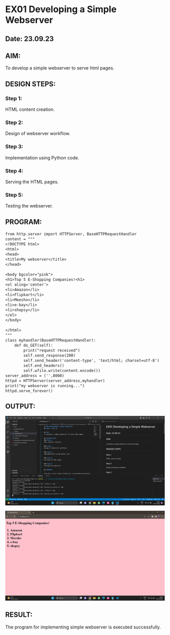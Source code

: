 # EX01 Developing a Simple Webserver
## Date: 23.09.23

## AIM:
To develop a simple webserver to serve html pages.

## DESIGN STEPS:
### Step 1: 
HTML content creation.

### Step 2:
Design of webserver workflow.

### Step 3:
Implementation using Python code.

### Step 4:
Serving the HTML pages.

### Step 5:
Testing the webserver.

## PROGRAM:
```
from http.server import HTTPServer, BaseHTTPRequestHandler
content = """
<!DOCTYPE html>
<html>
<head>
<title>My webserver</title>
</head>

<body bgcolor="pink">
<h1>Top 5 E-Shopping Companies!<h1>
<ol aling='center'>
<li>Amazon</li>
<li>Flipkart</li>
<li>Meesho</li>
<li>e-bay</li>
<li>shopsy</li>
</ol>
</body>

</html>
"""
class myhandler(BaseHTTPRequestHandler):
    def do_GET(self):
        print("request received")
        self.send_response(200)
        self.send_header('content-type', 'text/html; charset=utf-8')
        self.end_headers()
        self.wfile.write(content.encode())
server_address = ('',8000)
httpd = HTTPServer(server_address,myhandler)
print("my webserver is running...")
httpd.serve_forever()
```

## OUTPUT:
![image](Screenshot%20(105).png)

![image](Screenshot%20(104).png)

## RESULT:
The program for implementing simple webserver is executed successfully.
